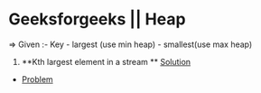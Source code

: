 # Geeksforgeeks || Heap

=> Given :- Key  - largest (use min heap) - smallest(use max heap) 


1. **Kth largest element in a stream **  [ Solution ]()
* [Problem]() 
```

```
